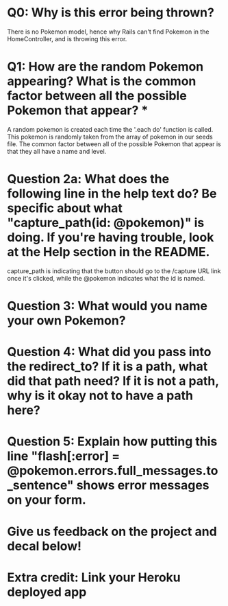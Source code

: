 # Q0: Why is this error being thrown?

There is no Pokemon model, hence why Rails can't find Pokemon in the HomeController, and is throwing this error.

# Q1: How are the random Pokemon appearing? What is the common factor between all the possible Pokemon that appear? *

A random pokemon is created each time the '.each do' function is called. This pokemon is randomly taken from the array of pokemon in our seeds file. The common factor between all of the possible Pokemon that appear is that they all have a name and level. 

# Question 2a: What does the following line in the help text do? Be specific about what "capture_path(id: @pokemon)" is doing. If you're having trouble, look at the Help section in the README.

capture_path is indicating that the button should go to the /capture URL link once it's clicked, while the @pokemon indicates what the id is named.

# Question 3: What would you name your own Pokemon?

# Question 4: What did you pass into the redirect_to? If it is a path, what did that path need? If it is not a path, why is it okay not to have a path here?

# Question 5: Explain how putting this line "flash[:error] = @pokemon.errors.full_messages.to_sentence" shows error messages on your form.

# Give us feedback on the project and decal below!

# Extra credit: Link your Heroku deployed app

